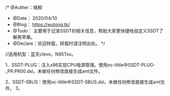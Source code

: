 /*  @Auther：梧桐
 *  @Date：  2020/04/10
 *  @Blog：  https://wutong.tk/
 *  @Todo： 主要用于记录SSDT的相关信息，帮助大家更快捷地自定义SSDT了解黑苹果。
 *  @Declare：欢迎转载，转载时请注明出处。
 */

//适用机型：蓝天clevo，N95Txx。

1、SSDT-PLUG：注入x86实现CPU电源管理。使用oc-little中SSDT-PLUG-_PR.PR00.dsl，未做任何修改直接生成aml文件。

2、SSDT-SBUS：使用oc-little中SSDT-SBUS.dsl，未做任何修改直接生成aml文件。
3、
